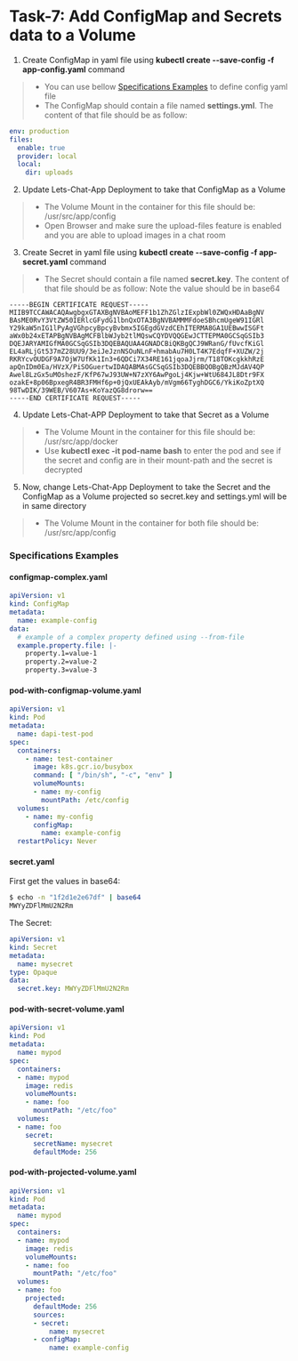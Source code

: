 # Task-7: Add ConfigMap and Secrets data to a Volume
1. Create ConfigMap in yaml file using **kubectl create --save-config -f app-config.yaml** command
  > * You can use bellow [Specifications Examples](#specifications-examples) to define config yaml file
  > * The ConfigMap should contain a file named **settings.yml**. The content of that file should be as follow:
  ```yaml
  env: production
  files:
    enable: true
    provider: local
    local:
      dir: uploads
  ```
2. Update Lets-Chat-App Deployment to take that ConfigMap as a Volume
  > * The Volume Mount in the container for this file should be: /usr/src/app/config
  > * Open Browser and make sure the upload-files feature is enabled and you are able to upload images in a chat room
3. Create Secret in yaml file using **kubectl create --save-config -f app-secret.yaml** command
  > * The Secret should contain a file named **secret.key**. The content of that file should be as follow: Note the value should be in base64
  ```
-----BEGIN CERTIFICATE REQUEST-----
MIIB9TCCAWACAQAwgbgxGTAXBgNVBAoMEFF1b1ZhZGlzIExpbWl0ZWQxHDAaBgNV
BAsME0RvY3VtZW50IERlcGFydG1lbnQxOTA3BgNVBAMMMFdoeSBhcmUgeW91IGRl
Y29kaW5nIG1lPyAgVGhpcyBpcyBvbmx5IGEgdGVzdCEhITERMA8GA1UEBwwISGFt
aWx0b24xETAPBgNVBAgMCFBlbWJyb2tlMQswCQYDVQQGEwJCTTEPMA0GCSqGSIb3
DQEJARYAMIGfMA0GCSqGSIb3DQEBAQUAA4GNADCBiQKBgQCJ9WRanG/fUvcfKiGl
EL4aRLjGt537mZ28UU9/3eiJeJznNSOuNLnF+hmabAu7H0LT4K7EdqfF+XUZW/2j
RKRYcvOUDGF9A7OjW7UfKk1In3+6QDCi7X34RE161jqoaJjrm/T18TOKcgkkhRzE
apQnIDm0Ea/HVzX/PiSOGuertwIDAQABMAsGCSqGSIb3DQEBBQOBgQBzMJdAV4QP
Awel8LzGx5uMOshezF/KfP67wJ93UW+N7zXY6AwPgoLj4Kjw+WtU684JL8Dtr9FX
ozakE+8p06BpxegR4BR3FMHf6p+0jQxUEAkAyb/mVgm66TyghDGC6/YkiKoZptXQ
98TwDIK/39WEB/V607As+KoYazQG8drorw==
-----END CERTIFICATE REQUEST-----
  ```
4. Update Lets-Chat-APP Deployment to take that Secret as a Volume
  > * The Volume Mount in the container for this file should be: /usr/src/app/docker
  > * Use **kubectl exec -it pod-name bash** to enter the pod and see if the secret and config are in their mount-path and the secret is decrypted
5. Now, change Lets-Chat-App Deployment to take the Secret and the ConfigMap as a Volume projected so secret.key and settings.yml will be in same directory
  > * The Volume Mount in the container for both file should be: /usr/src/app/config
  
### Specifications Examples
#### configmap-complex.yaml
```yaml
apiVersion: v1
kind: ConfigMap
metadata:
  name: example-config
data:
  # example of a complex property defined using --from-file
  example.property.file: |-
    property.1=value-1
    property.2=value-2
    property.3=value-3
```
#### pod-with-configmap-volume.yaml
```yaml
apiVersion: v1
kind: Pod
metadata:
  name: dapi-test-pod
spec:
  containers:
    - name: test-container
      image: k8s.gcr.io/busybox
      command: [ "/bin/sh", "-c", "env" ]
      volumeMounts:
      - name: my-config
        mountPath: /etc/config
  volumes:
    - name: my-config
      configMap:
        name: example-config
  restartPolicy: Never
```
#### secret.yaml
First get the values in base64:
```bash
$ echo -n "1f2d1e2e67df" | base64
MWYyZDFlMmU2N2Rm
```
The Secret:
```yaml
apiVersion: v1
kind: Secret
metadata:
  name: mysecret
type: Opaque
data:
  secret.key: MWYyZDFlMmU2N2Rm
```
#### pod-with-secret-volume.yaml
```yaml
apiVersion: v1
kind: Pod
metadata:
  name: mypod
spec:
  containers:
  - name: mypod
    image: redis
    volumeMounts:
    - name: foo
      mountPath: "/etc/foo"
  volumes:
  - name: foo
    secret:
      secretName: mysecret
      defaultMode: 256
```
#### pod-with-projected-volume.yaml
```yaml
apiVersion: v1
kind: Pod
metadata:
  name: mypod
spec:
  containers:
  - name: mypod
    image: redis
    volumeMounts:
    - name: foo
      mountPath: "/etc/foo"
  volumes:
  - name: foo
    projected:
      defaultMode: 256
      sources:
      - secret:
          name: mysecret
      - configMap:
          name: example-config
```

